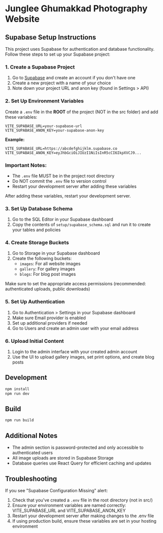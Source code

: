 
# Junglee Ghumakkad Photography Website

## Supabase Setup Instructions

This project uses Supabase for authentication and database functionality. Follow these steps to set up your Supabase project:

### 1. Create a Supabase Project

1. Go to [Supabase](https://supabase.com) and create an account if you don't have one
2. Create a new project with a name of your choice
3. Note down your project URL and anon key (found in Settings > API)

### 2. Set Up Environment Variables

Create a `.env` file in the **ROOT** of the project (NOT in the src folder) and add these variables:

```
VITE_SUPABASE_URL=your-supabase-url
VITE_SUPABASE_ANON_KEY=your-supabase-anon-key
```

**Example:**
```
VITE_SUPABASE_URL=https://abcdefghijklm.supabase.co
VITE_SUPABASE_ANON_KEY=eyJhbGciOiJIUzI1NiIsInR5cCI6IkpXVCJ9...
```

### Important Notes:
- The `.env` file MUST be in the project root directory
- Do NOT commit the `.env` file to version control
- Restart your development server after adding these variables

After adding these variables, restart your development server.

### 3. Set Up Database Schema

1. Go to the SQL Editor in your Supabase dashboard
2. Copy the contents of `setup/supabase_schema.sql` and run it to create your tables and policies

### 4. Create Storage Buckets

1. Go to Storage in your Supabase dashboard
2. Create the following buckets:
   - `images`: For all website images
   - `gallery`: For gallery images
   - `blogs`: For blog post images

Make sure to set the appropriate access permissions (recommended: authenticated uploads, public downloads)

### 5. Set Up Authentication

1. Go to Authentication > Settings in your Supabase dashboard
2. Make sure Email provider is enabled
3. Set up additional providers if needed
4. Go to Users and create an admin user with your email address

### 6. Upload Initial Content

1. Login to the admin interface with your created admin account
2. Use the UI to upload gallery images, set print options, and create blog posts

## Development

```bash
npm install
npm run dev
```

## Build

```bash
npm run build
```

## Additional Notes

- The admin section is password-protected and only accessible to authenticated users
- All image uploads are stored in Supabase Storage
- Database queries use React Query for efficient caching and updates

## Troubleshooting

If you see "Supabase Configuration Missing" alert:
1. Check that you've created a `.env` file in the root directory (not in src/)
2. Ensure your environment variables are named correctly: VITE_SUPABASE_URL and VITE_SUPABASE_ANON_KEY
3. Restart your development server after making changes to the .env file
4. If using production build, ensure these variables are set in your hosting environment

